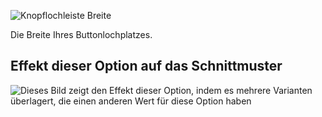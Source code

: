 ![Knopflochleiste Breite](buttonholeplacketwidth.svg)

Die Breite Ihres Buttonlochplatzes.

## Effekt dieser Option auf das Schnittmuster

![Dieses Bild zeigt den Effekt dieser Option, indem es mehrere Varianten überlagert, die einen anderen Wert für diese Option haben](simon_buttonholeplacketwidth_sample.svg "Effekt dieser Option auf das Schnittmuster")
